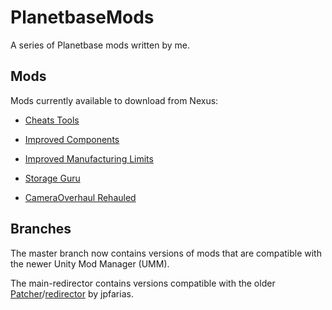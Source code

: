 # PlanetbaseMods
A series of Planetbase mods written by me.

## Mods
Mods currently available to download from Nexus:
- [Cheats Tools](https://www.nexusmods.com/planetbase/mods/56)
- [Improved Components](https://www.nexusmods.com/planetbase/mods/54)
- [Improved Manufacturing Limits](https://www.nexusmods.com/planetbase/mods/56)
- [Storage Guru](https://www.nexusmods.com/planetbase/mods/13)

- [CameraOverhaul Rehauled](https://www.nexusmods.com/planetbase/mods/58)

## Branches
The master branch now contains versions of mods that are compatible with the newer Unity Mod Manager (UMM).

The main-redirector contains versions compatible with the older [Patcher](https://www.nexusmods.com/planetbase/mods/1)/[redirector](https://www.nexusmods.com/planetbase/mods/3) by jpfarias.
